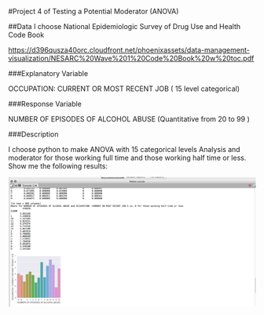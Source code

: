 #Project 4 of Testing a Potential Moderator (ANOVA)

##Data
I choose National Epidemiologic Survey of Drug Use and Health Code Book

https://d396qusza40orc.cloudfront.net/phoenixassets/data-management-visualization/NESARC%20Wave%201%20Code%20Book%20w%20toc.pdf

###Explanatory Variable

OCCUPATION: CURRENT OR MOST RECENT JOB ( 15 level categorical)

###Response Variable

NUMBER OF EPISODES OF ALCOHOL ABUSE (Quantitative from 20 to 99 ) 

###Description

I choose python to make ANOVA with 15 categorical levels Analysis and moderator for those working full time and those working half time or less. Show me the following results:

![alt tag](https://github.com/marlonsvl/project4_DataAnalysisTools/blob/master/images/img1.png) 

